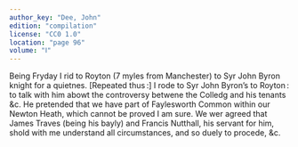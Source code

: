 ```yaml
---
author_key: "Dee, John"
edition: "compilation"
license: "CC0 1.0"
location: "page 96"
volume: "Ⅰ"
---
```

Being Fryday I rid to Royton (7 myles from Manchester) to Syr John Byron knight
for a quietnes. [Repeated thus :] I rode to Syr John Byron’s to Royton : to talk
with him abowt the controversy betwene the Colledg and his tenants &c. He
pretended that we have part of Faylesworth Common within our Newton Heath,
which cannot be proved I am sure. We wer agreed that James Traves (being his
bayly) and Francis Nutthall, his servant for him, shold with me understand all
circumstances, and so duely to procede, &c.
